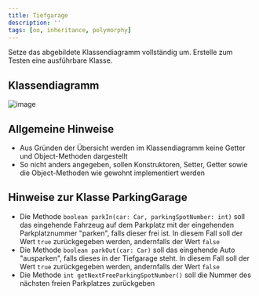 ```yaml
---
title: Tiefgarage
description: ''
tags: [oo, inheritance, polymorphy]
---
```


Setze das abgebildete Klassendiagramm vollständig um. Erstelle zum Testen eine ausführbare Klasse.

## Klassendiagramm
![image](https://user-images.githubusercontent.com/47243617/209169139-a04aaf76-269a-4216-8e9e-c9e0aa03d61e.png)

## Allgemeine Hinweise
- Aus Gründen der Übersicht werden im Klassendiagramm keine Getter und Object-Methoden dargestellt
- So nicht anders angegeben, sollen Konstruktoren, Setter, Getter sowie die Object-Methoden wie gewohnt implementiert werden

## Hinweise zur Klasse ParkingGarage
- Die Methode `boolean parkIn(car: Car, parkingSpotNumber: int)` soll das eingehende Fahrzeug auf dem Parkplatz mit der eingehenden Parkplatznummer "parken", falls dieser
frei ist. In diesem Fall soll der Wert `true` zurückgegeben werden, andernfalls der Wert `false`
- Die Methode `boolean parkOut(car: Car)` soll das eingehende Auto "ausparken", falls dieses in der Tiefgarage steht. In diesem Fall soll der Wert `true` zurückgegeben
werden, andernfalls der Wert `false`
- Die Methode `int getNextFreeParkingSpotNumber()` soll die Nummer des nächsten freien Parkplatzes zurückgeben
